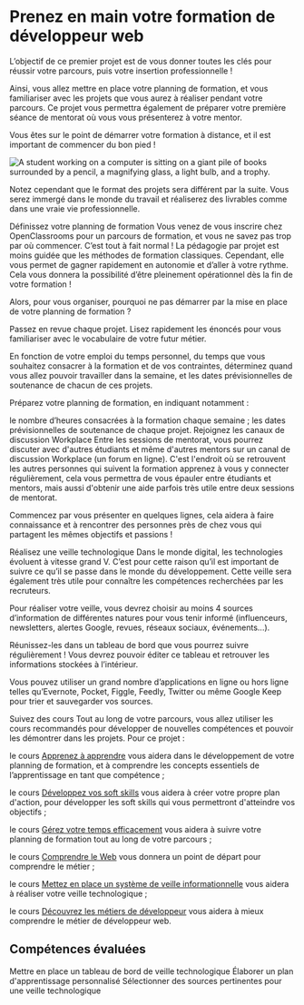# Prenez en main votre formation de développeur web

L’objectif de ce premier projet est de vous donner toutes les clés pour réussir votre parcours, puis votre insertion professionnelle ! 

Ainsi, vous allez mettre en place votre planning de formation, et vous familiariser avec les projets que vous aurez à réaliser pendant votre parcours. Ce projet vous permettra également de préparer votre première séance de mentorat où vous vous présenterez à votre mentor. 

Vous êtes sur le point de démarrer votre formation à distance, et il est important de commencer du bon pied !


![A student working on a computer is sitting on a giant pile of books surrounded by a pencil, a magnifying glass, a light bulb, and a trophy.](https://user.oc-static.com/upload/2020/08/14/15973897148965_P1.png)

Notez cependant que le format des projets sera différent par la suite. Vous serez immergé dans le monde du travail et réaliserez des livrables comme dans une vraie vie professionnelle.

Définissez votre planning de formation
Vous venez de vous inscrire chez OpenClassrooms pour un parcours de formation, et vous ne savez pas trop par où commencer. C’est tout à fait normal ! La pédagogie par projet est moins guidée que les méthodes de formation classiques. Cependant, elle vous permet de gagner rapidement en autonomie et d’aller à votre rythme. Cela vous donnera la possibilité d’être pleinement opérationnel dès la fin de votre formation !

Alors, pour vous organiser, pourquoi ne pas démarrer par la mise en place de votre planning de formation ?

Passez en revue chaque projet. Lisez rapidement les énoncés pour vous familiariser avec le vocabulaire de votre futur métier. 

En fonction de votre emploi du temps personnel, du temps que vous souhaitez consacrer à la formation et de vos contraintes, déterminez quand vous allez pouvoir travailler dans la semaine, et les dates prévisionnelles de soutenance de chacun de ces projets. 

Préparez votre planning de formation, en indiquant notamment :

le nombre d’heures consacrées à la formation chaque semaine ;
les dates prévisionnelles de soutenance de chaque projet.
Rejoignez les canaux de discussion Workplace
Entre les sessions de mentorat, vous pourrez discuter avec d'autres étudiants et même d'autres mentors sur un canal de discussion Workplace (un forum en ligne). C'est l'endroit où se retrouvent les autres personnes qui suivent la formation  apprenez à vous y connecter régulièrement, cela vous permettra de vous épauler entre étudiants et mentors, mais aussi d'obtenir une aide parfois très utile entre deux sessions de mentorat.

Commencez par vous présenter en quelques lignes, cela aidera à faire connaissance et à rencontrer des personnes près de chez vous qui partagent les mêmes objectifs et passions ! 

Réalisez une veille technologique
Dans le monde digital, les technologies évoluent à vitesse grand V. C’est pour cette raison qu’il est important de suivre ce qu’il se passe dans le monde du développement. Cette veille sera également très utile pour connaître les compétences recherchées par les recruteurs.

Pour réaliser votre veille, vous devrez choisir au moins 4 sources d’information de différentes natures pour vous tenir informé (influenceurs, newsletters, alertes Google, revues, réseaux sociaux, événements...).

Réunissez-les dans un tableau de bord que vous pourrez suivre régulièrement ! Vous devrez pouvoir éditer ce tableau et retrouver les informations stockées à l’intérieur.

Vous pouvez utiliser un grand nombre d’applications en ligne ou hors ligne telles qu’Evernote, Pocket, Figgle, Feedly, Twitter ou même Google Keep pour trier et sauvegarder vos sources.

Suivez des cours
Tout au long de votre parcours, vous allez utiliser les cours recommandés pour développer de nouvelles compétences et pouvoir les démontrer dans les projets. Pour ce projet :

le cours [Apprenez à apprendre](https://openclassrooms.com/en/courses/4312781-apprenez-a-apprendre) vous aidera dans le développement de votre planning de formation, et à comprendre les concepts essentiels de l’apprentissage en tant que compétence ;

le cours [Développez vos soft skills](https://openclassrooms.com/en/courses/6692406-developpez-vos-soft-skills) vous aidera à créer votre propre plan d'action, pour développer les soft skills qui vous permettront d'atteindre vos objectifs ;

le cours [Gérez votre temps efficacement](https://openclassrooms.com/fr/courses/5944991-gerez-votre-temps-efficacement) vous aidera à suivre votre planning de formation tout au long de votre parcours ;

le cours [Comprendre le Web](https://openclassrooms.com/en/courses/1946386-comprendre-le-web) vous donnera un point de départ pour comprendre le métier ;

le cours [Mettez en place un système de veille informationnelle](https://openclassrooms.com/en/courses/4805776-mettez-en-place-un-systeme-de-veille-informationnelle) vous aidera à réaliser votre veille technologique ;

le cours [Découvrez les métiers de développeur](https://openclassrooms.com/fr/courses/6817086-decouvrez-les-metiers-de-developpeur) vous aidera à mieux comprendre le métier de développeur web. 

## Compétences évaluées
Mettre en place un tableau de bord de veille technologique
Élaborer un plan d'apprentissage personnalisé
Sélectionner des sources pertinentes pour une veille technologique
